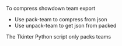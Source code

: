 To compress showdown team export

- Use pack-team to compress from json
- Use unpack-team to get json from packed

The Tkinter Python script only packs teams
